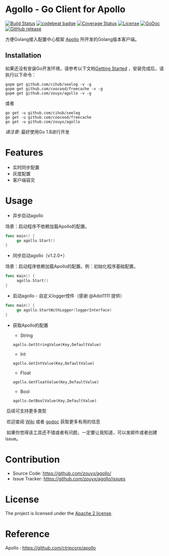 Agollo - Go Client for Apollo
================

[![Build Status](https://travis-ci.org/zouyx/agollo.svg?branch=master)](https://travis-ci.org/zouyx/agollo)
[![codebeat badge](https://codebeat.co/badges/bc2009d6-84f1-4f11-803e-fc571a12a1c0)](https://codebeat.co/projects/github-com-zouyx-agollo-master)
[![Coverage Status](https://coveralls.io/repos/github/zouyx/agollo/badge.svg?branch=master)](https://coveralls.io/github/zouyx/agollo?branch=master)
[![License](https://img.shields.io/badge/License-Apache%202.0-blue.svg)](https://opensource.org/licenses/Apache-2.0)
[![GoDoc](http://godoc.org/github.com/zouyx/agollo?status.svg)](http://godoc.org/github.com/zouyx/agollo)
[![GitHub release](https://img.shields.io/github/release/zouyx/agollo.svg)](https://github.com/zouyx/agollo/releases)

方便Golang接入配置中心框架 [Apollo](https://github.com/ctripcorp/apollo) 所开发的Golang版本客户端。

Installation
------------

如果还没有安装Go开发环境，请参考以下文档[Getting Started](http://golang.org/doc/install.html) ，安装完成后，请执行以下命令：

``` shell
gopm get github.com/cihub/seelog -v -g
gopm get github.com/coocood/freecache -v -g
gopm get github.com/zouyx/agollo -v -g
```

或者

``` shell
go get -u github.com/cihub/seelog
go get -u github.com/coocood/freecache
go get -u github.com/zouyx/agollo
```


*请注意*: 最好使用Go 1.8进行开发

# Features
* 实时同步配置
* 灰度配置
* 客户端容灾

# Usage

- 异步启动agollo

场景：启动程序不依赖加载Apollo的配置。

``` go
func main() {
	 go agollo.Start()
}
```

- 同步启动agollo（v1.2.0+）

场景：启动程序依赖加载Apollo的配置。例：初始化程序基础配置。

``` go
func main() {
	 agollo.Start()
}
```

- 启动agollo - 自定义logger控件（感谢 @Adol1111 提供）

``` go
func main() {
	 go agollo.StartWithLogger(loggerInterface)
}
```

- 获取Apollo的配置
  - String
  
  ```
  agollo.GetStringValue(Key,DefaultValue)
  ```
  - Int
  
  ```
  agollo.GetIntValue(Key,DefaultValue)
  ```

  - Float
  
  ```
  agollo.GetFloatValue(Key,DefaultValue)
  ```

  - Bool
  
  ```
  agollo.GetBoolValue(Key,DefaultValue)
  ```
  
  后续可支持更多类型
 
  欢迎查阅 [Wiki](https://github.com/zouyx/agollo/wiki) 或者 [godoc](http://godoc.org/github.com/zouyx/agollo) 获取更多有用的信息
  
  如果你觉得该工具还不错或者有问题，一定要让我知道，可以发邮件或者创建issue。

# Contribution
  * Source Code: https://github.com/zouyx/agollo/
  * Issue Tracker: https://github.com/zouyx/agollo/issues
  
# License
The project is licensed under the [Apache 2 license](https://github.com/zouyx/agollo/blob/master/LICENSE).

# Reference
Apollo : https://github.com/ctripcorp/apollo
